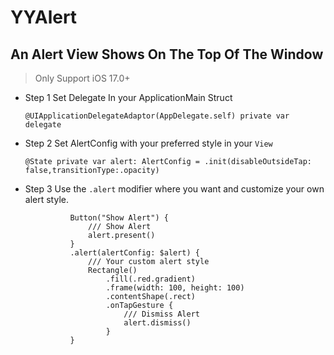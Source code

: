 # YYAlert
## An Alert View Shows On The Top Of The Window
> Only Support iOS 17.0+


- Step 1
    Set Delegate In your ApplicationMain Struct
    ```
    @UIApplicationDelegateAdaptor(AppDelegate.self) private var delegate
    ```
- Step 2
  Set AlertConfig with your preferred style in your `View`
  ```
  @State private var alert: AlertConfig = .init(disableOutsideTap: false,transitionType:.opacity)
  ```
- Step 3
  Use the `.alert` modifier where you want and customize your own alert style.
  ```
            Button("Show Alert") {
                /// Show Alert
                alert.present()
            }
            .alert(alertConfig: $alert) {
                /// Your custom alert style
                Rectangle()
                    .fill(.red.gradient)
                    .frame(width: 100, height: 100)
                    .contentShape(.rect)
                    .onTapGesture {
                        /// Dismiss Alert
                        alert.dismiss()
                    }
            }
  ```
